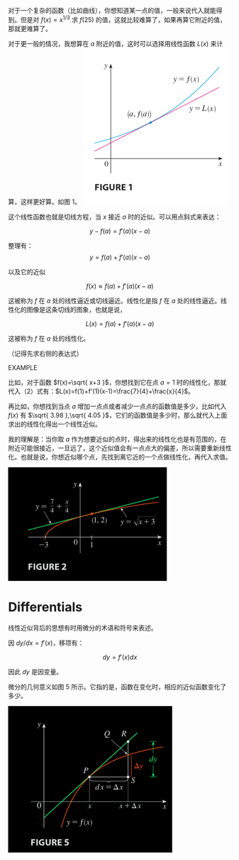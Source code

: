 对于一个复杂的函数（比如曲线），你想知道某一点的值，一般来说代入就能得到。但是对 $f(x)=x^{1/3}$ 求 $f(25)$ 的值，这就比较难算了，如果再算它附近的值，那就更难算了。

对于更一般的情况，我想算在 $a$ 附近的值，这时可以选择用线性函数 $L(x)$ 来计算，这样更好算。如图 1。
![](images/Pasted%20image%2020241101200357.png)

这个线性函数也就是切线方程，当 $x$ 接近 $a$ 时的近似。可以用点斜式来表达：

$$
y-f(a)=f'(a)(x-a)
$$

整理有：
$$
y=f(a)+f'(a)(x-a)
$$

以及它的近似

$$
f(x)\approx f(a)+f'(a)(x-a) \tag{1}
$$

这被称为 $f$ 在 $a$ 处的线性逼近或切线逼近。线性化是指 $f$ 在 $a$ 处的线性逼近。线性化的图像是这条切线的图象，也就是说，

$$
L(x)=f(a)+f'(a)(x-a) \tag{2}
$$

这被称为 $f$ 在 $a$ 处的线性化。

（记得先求右侧的表达式）

EXAMPLE 

比如，对于函数 $f(x)=\sqrt{ x+3 }$，你想找到它在点 $a=1$ 时的线性化，那就代入（2）式有：$L(x)=f(1)+f'(1)(x-1)=\frac{7}{4}+\frac{x}{4}$。

再比如，你想找到当点 $a$ 增加一点点或者减少一点点的函数值是多少，比如代入 $f(x)$ 有 $\sqrt{ 3.98 },\sqrt{ 4.05 }$，它们的函数值是多少时，那么就代入上面求出的线性化得出一个线性近似。

我的理解是：当你取 $a$ 作为想要近似的点时，得出来的线性化也是有范围的，在附近可能很接近，一旦远了，这个近似值会有一点点大的偏差，所以需要重新线性化。也就是说，你想近似哪个点，先找到离它近的一个点做线性化，再代入求值。

![](images/Pasted%20image%2020241101212706.png)
# Differentials
线性近似背后的思想有时用微分的术语和符号来表述。

因 $dy / dx=f'(x)$，移项有：

$$
dy=f'(x)dx
$$

因此 $dy$ 是因变量。

微分的几何意义如图 5 所示。它指的是，函数在变化时，相应的近似函数变化了多少。

![](images/Pasted%20image%2020241101205443.png)
